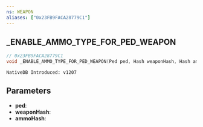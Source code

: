 ```yaml
---
ns: WEAPON
aliases: ["0x23FB9FACA28779C1"]
---
```

## _ENABLE_AMMO_TYPE_FOR_PED_WEAPON

```c
// 0x23FB9FACA28779C1
void _ENABLE_AMMO_TYPE_FOR_PED_WEAPON(Ped ped, Hash weaponHash, Hash ammoHash);
```

```
NativeDB Introduced: v1207
```

## Parameters
* **ped**:
* **weaponHash**:
* **ammoHash**:
